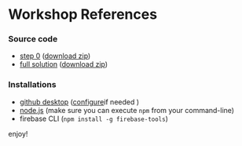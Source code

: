 # Workshop References

### Source code
* [step 0](https://github.com/tompere/firebase-101-workshop/tree/master) ([download zip](https://github.com/tompere/firebase-101-workshop/archive/master.zip))
* [full solution](https://github.com/tompere/firebase-101-workshop/tree/full-solution) ([download zip](https://github.com/tompere/firebase-101-workshop/archive/full-solution.zip))

### Installations
* [github desktop](https://desktop.github.com/) ([configure](https://help.github.com/desktop/guides/getting-started/configuring-git-for-github-desktop/)if needed )
* [node.js](https://nodejs.org/en/download/) (make sure you can execute `npm` from your command-line)
* firebase CLI (`npm install -g firebase-tools`)

enjoy!